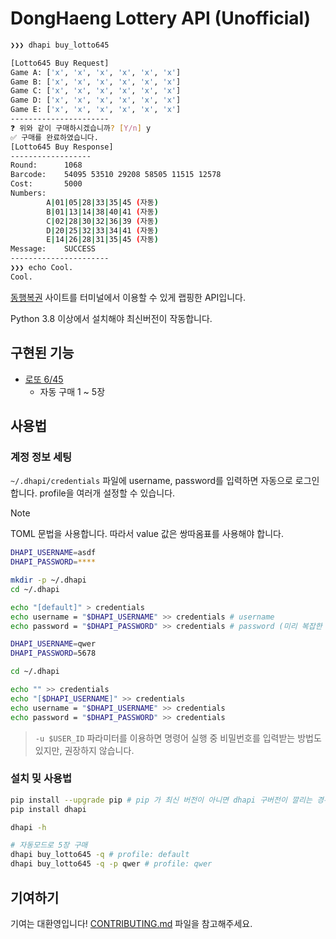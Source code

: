 # DongHaeng Lottery API (Unofficial)

```sh
❯❯❯ dhapi buy_lotto645

[Lotto645 Buy Request]
Game A: ['x', 'x', 'x', 'x', 'x', 'x']
Game B: ['x', 'x', 'x', 'x', 'x', 'x']
Game C: ['x', 'x', 'x', 'x', 'x', 'x']
Game D: ['x', 'x', 'x', 'x', 'x', 'x']
Game E: ['x', 'x', 'x', 'x', 'x', 'x']
----------------------
❓ 위와 같이 구매하시겠습니까? [Y/n] y
✅ 구매를 완료하였습니다.
[Lotto645 Buy Response]
------------------
Round:		1068
Barcode:	54095 53510 29208 58505 11515 12578
Cost:		5000
Numbers:
		A|01|05|28|33|35|45 (자동)
		B|01|13|14|38|40|41 (자동)
		C|02|28|30|32|36|39 (자동)
		D|20|25|32|33|34|41 (자동)
		E|14|26|28|31|35|45 (자동)
Message:	SUCCESS
----------------------
❯❯❯ echo Cool.
Cool.
```

[동행복권](https://dhlottery.co.kr/) 사이트를 터미널에서 이용할 수 있게 랩핑한 API입니다.

Python 3.8 이상에서 설치해야 최신버전이 작동합니다.

## 구현된 기능

- [로또 6/45](https://dhlottery.co.kr/gameInfo.do?method=gameMethod&wiselog=H_B_1_1)
  - 자동 구매 1 ~ 5장

## 사용법

### 계정 정보 세팅

`~/.dhapi/credentials` 파일에 username, password를 입력하면 자동으로 로그인합니다.
profile을 여러개 설정할 수 있습니다.

> [!NOTE]
> TOML 문법을 사용합니다. 따라서 value 값은 쌍따옴표를 사용해야 합니다.


```sh
DHAPI_USERNAME=asdf
DHAPI_PASSWORD=****

mkdir -p ~/.dhapi
cd ~/.dhapi

echo "[default]" > credentials
echo username = "$DHAPI_USERNAME" >> credentials # username
echo password = "$DHAPI_PASSWORD" >> credentials # password (미리 복잡한 난수로 변경하시길 권장합니다)
```
```sh
DHAPI_USERNAME=qwer
DHAPI_PASSWORD=5678

cd ~/.dhapi

echo "" >> credentials
echo "[$DHAPI_USERNAME]" >> credentials
echo username = "$DHAPI_USERNAME" >> credentials
echo password = "$DHAPI_PASSWORD" >> credentials
```

> `-u $USER_ID` 파라미터를 이용하면 명령어 실행 중 비밀번호를 입력받는 방법도 있지만, 권장하지 않습니다.

### 설치 밎 사용법

```sh
pip install --upgrade pip # pip 가 최신 버전이 아니면 dhapi 구버전이 깔리는 경우가 있습니다
pip install dhapi

dhapi -h

# 자동모드로 5장 구매
dhapi buy_lotto645 -q # profile: default
dhapi buy_lotto645 -q -p qwer # profile: qwer
```

## 기여하기

기여는 대환영입니다! [CONTRIBUTING.md](/docs/CONTRIBUTING.md) 파일을 참고해주세요.
